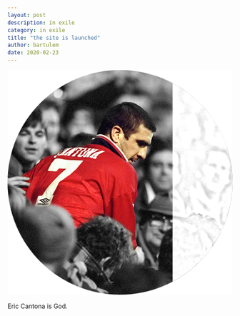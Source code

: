 ```yaml
---
layout: post
description: in exile
category: in exile
title: "the site is launched"
author: bartulem
date: 2020-02-23
---
```


<div class="row">
	<div class="col-sm-4">
	<img  class="img-custom" alt="le dieu" src="/img/ledieu.png">
	</div>
	<div class="col-sm-8">
	<p>Eric Cantona is God.</p>
	</div>
</div>
